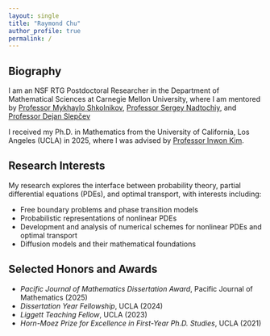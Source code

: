 ```yaml
---
layout: single
title: "Raymond Chu"
author_profile: true
permalink: /
---
```


## Biography

I am an NSF RTG Postdoctoral Researcher in the Department of Mathematical Sciences at Carnegie Mellon University, where I am mentored by [Professor Mykhaylo Shkolnikov](https://www.math.cmu.edu/~mshkolni/), [Professor Sergey Nadtochiy](https://sites.google.com/view/sergey-nadtochiy), and [Professor Dejan Slepčev](https://www.cmu.edu/math/people/faculty/slepcev.html)

I received my Ph.D. in Mathematics from the University of California, Los Angeles (UCLA) in 2025, where I was advised by [Professor Inwon Kim](https://www.math.ucla.edu/~ikim/).

## Research Interests

My research explores the interface between probability theory, partial differential equations (PDEs), and optimal transport, with interests including:

- Free boundary problems and phase transition models  
- Probabilistic representations of nonlinear PDEs  
- Development and analysis of numerical schemes for nonlinear PDEs and optimal transport
- Diffusion models and their mathematical foundations

## Selected Honors and Awards

- *Pacific Journal of Mathematics Dissertation Award*, Pacific Journal of Mathematics (2025)  
- *Dissertation Year Fellowship*, UCLA (2024)  
- *Liggett Teaching Fellow*, UCLA (2023)  
- *Horn-Moez Prize for Excellence in First-Year Ph.D. Studies*, UCLA (2021)  
